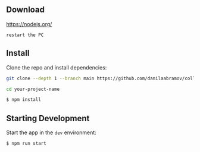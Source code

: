 ## Download

https://nodejs.org/

`restart the PC`

## Install

Clone the repo and install dependencies:

```bash
git clone --depth 1 --branch main https://github.com/danilaabramov/collab-dev your-project-name

cd your-project-name

$ npm install
```

## Starting Development

Start the app in the `dev` environment:

```bash
$ npm run start
```
